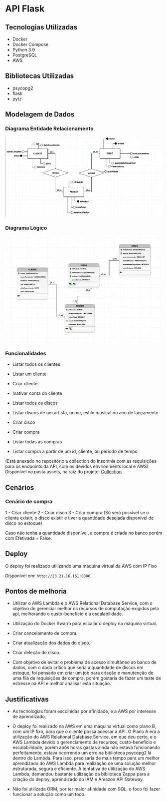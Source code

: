 # API Flask

## Tecnologias Utilizadas

* Docker
* Docker Compose
* Python 3.9
* PostgreSQL
* AWS
## Bibliotecas Utilizadas

* psycopg2
* flask
* pytz

## Modelagem de Dados

### Diagrama Entidade Relacionamento

![Diagrama Entidade Relacionamento](./assets/DER.png)

### Diagrama Lógico

![Diagrama Lógico](./assets/DL.png)

### Funcionalidades

* Listar todos os clientes
* Listar um cliente
* Criar cliente
* Inativar conta do cliente

* Listar todos os discos
* Listar discos de um artista, nome, estilo musical ou ano de lançamento
* Criar disco

* Criar compra
* Listar todas as compras
* Listar compra a partir de um id, cliente, ou período de tempo

(Está anexado no repositório a collection do Insomnia com as requisições para os endpoints da API, com os devidos environments local e AWS)
Disponível na pasta assets, na raiz do projeto: [Collection](./assets/Insomnia_2022-03-27.json)

## Cenários

### Cenário de compra

1 - Criar cliente
2 - Criar disco
3 - Criar compra (Só será possível se o cliente existir, o disco existir e tiver a quantidade desejada disponível de disco no estoque)

Caso não tenha a quantidade disponível, a compra é criada no banco porém com Efetivada = False.

## Deploy

O deploy foi realizado utilizando uma máquina virtual da AWS com IP Fixo

Disponível em: ```http://23.21.16.151:8080```
## Pontos de melhoria

* Utilizar o AWS Lambda e o AWS Relational Database Service, com o objetivo de gerenciar melhor os recursos de computação exigidos pela api, melhorando o custo-benefício e a escalabilidade.

* Utilização do Docker Swarm para escalar o deploy na máquina virtual.

* Criar cancelamento de compra.
* Criar atualização dos dados do disco.
* Criar deleção de disco.

* Com objetivo de evitar o problema de acesso simultâneo ao banco de dados, com o dado crítico que seria a quantidade de discos em estoque, foi pensado em criar um job para criação e manutenção de uma fila de requisições de compra, porém gostaria de fazer um teste de estresse na API e melhor analisar esta situação.

## Justificativas

* As tecnologias foram escolhidas por afinidade, e a AWS por interesse de aprendizado.

* O deploy foi realizado na AWS em uma máquina virtual como plano B, com um IP fixo, para que o cliente possa acessar a API. O Plano A era a utilização do AWS Relational Database Service, em que deu certo, e o AWS Lambda devido o gerenciamento de recursos, custo-benefício e escalabilidade, porém após horas gastas ainda não estava funcionando perfeitamente, estava ocorrendo um erro na biblioteca psycopg2 lá dentro do Lambda. Para isso, precisaria de mais tempo para um melhor aprendizado do AWS Lambda para realização de uma solução melhor estruturada, segura e eficiente. A tentativa de utilização do AWS Lambda, demandou bastante utilização da biblioteca Zappa para a criação do deploy, aprendizado do IAM e Amazon API Gateway.

* Não foi utilizada ORM, por ter maior afinidade com SQL, o foco foi fazer funcionar a solução como um todo.